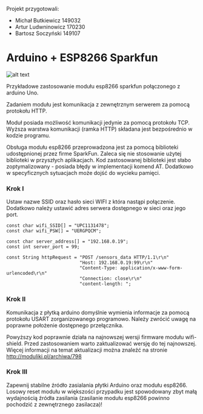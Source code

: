 Projekt przygotowali:

- Michał Butkiewicz 149032 
- Artur Ludwninowicz 170230
- Bartosz Soczyński 149107

# Arduino + ESP8266 Sparkfun
![alt text](https://cdn.sparkfun.com/assets/learn_tutorials/4/0/3/angled.jpg)

Przykładowe zastosowanie modułu esp8266 sparkfun połączonego z arduino Uno. 

Zadaniem modułu jest komunikacja z zewnętrznym serwerem za pomocą protokołu HTTP.

Moduł posiada możliwość komunikacji jedynie za pomocą protokołu TCP. 
Wyższa warstwa komunikacji (ramka HTTP) składana jest bezpośrednio w kodzie programu.

Obsługa modułu esp8266 przeprowadzona jest za pomocą biblioteki udostępnionej przez firme SparkFun. 
Zaleca się nie stosowanie użytej biblioteki w przyszłych aplikacjach. 
Kod zastosowanej biblioteki jest słabo zoptymalizowany - posiada błędy w implementacji komend AT. 
Dodatkowo w specyficznych sytuacjach może dojść do wycieku pamięci.  

### Krok I
Ustaw nazwe SSID oraz hasło sieci WIFI z która nastąpi połączenie. Dodatkowo należy ustawić adres serwera dostępnego w sieci oraz jego port.

```
const char wifi_SSID[] = "UPC1131478";
const char wifi_PSW[] = "UERGPQCM";

const char server_address[] = "192.168.0.19";
const int server_port = 99;
```

```
const String httpRequest = "POST /sensors_data HTTP/1.1\r\n"
                           "Host: 192.168.0.19:99\r\n"
                           "Content-Type: application/x-www-form-urlencoded\r\n" 
                           "Connection: close\r\n"
                           "content-length: ";                       
```                          

### Krok II
Komunikacja z płytką arduino domyślnie wymienia informacje za pomocą protokołu USART zorganizowanego programowo. 
Należy zwrócić uwagę na poprawne położenie dostępnego przełącznika.

Powyższy kod poprawnie działa na najnowszej wersji firmware modułu wifi-shield. 
Przed zastosowaniem warto zaktualizować wersję do tej najnowszej. 
Więcej informacji na temat aktualizacji można znaleźć na stronie http://moduliki.pl/archiwa/798

### Krok III
Zapewnij stabilne źródło zasialania płytki Arduino oraz modułu esp8266. 
Losowy reset modułu w większości przypadku jest spowodowany zbyt małą wydajnością źródła zasilania 
(zasilanie modułu esp8266 powinno pochodzić z zewnętrznego zasilacza)!
